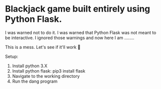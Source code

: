 # Blackjack game built entirely using Python Flask.

I was warned not to do it. I was warned that Python Flask was not meant to be interactive. I ignored those warnings and now here I am ........

This is a mess. Let's see if it'll work 🙂

Setup:
1. Install python 3.X
2. Install python flask: pip3 install flask
3. Navigate to the working directory
4. Run the dang program
